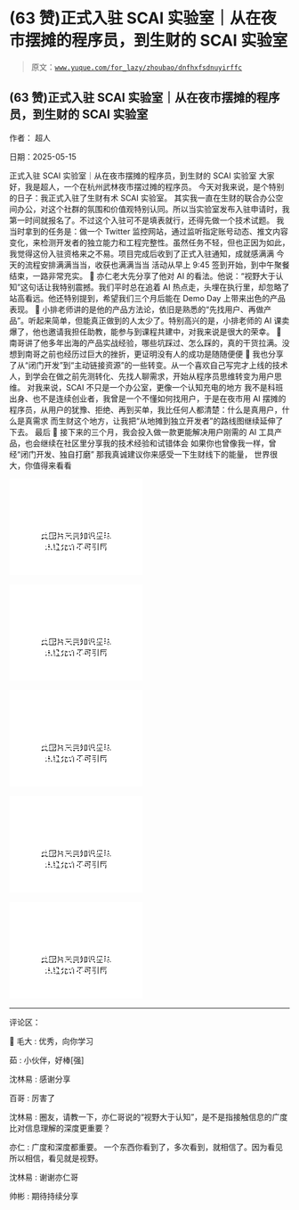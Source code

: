 # (63 赞)正式入驻 SCAI 实验室｜从在夜市摆摊的程序员，到生财的 SCAI 实验室

> 原文：[`www.yuque.com/for_lazy/zhoubao/dnfhxfsdnuyirffc`](https://www.yuque.com/for_lazy/zhoubao/dnfhxfsdnuyirffc)

## (63 赞)正式入驻 SCAI 实验室｜从在夜市摆摊的程序员，到生财的 SCAI 实验室

作者： 超人

日期：2025-05-15

正式入驻 SCAI 实验室｜从在夜市摆摊的程序员，到生财的 SCAI 实验室 大家好，我是超人，一个在杭州武林夜市摆过摊的程序员。
今天对我来说，是个特别的日子：我正式入驻了生财有术 SCAI 实验室。
其实我一直在生财的联合办公空间办公，对这个社群的氛围和价值观特别认同。所以当实验室发布入驻申请时，我第一时间就报名了。不过这个入驻可不是填表就行，还得先做一个技术试题。
我当时拿到的任务是：做一个 Twitter
监控网站，通过监听指定账号动态、推文内容变化，来检测开发者的独立能力和工程完整性。虽然任务不轻，但也正因为如此，我觉得这份入驻资格来之不易。项目完成后收到了正式入驻通知，成就感满满
今天的流程安排满满当当，收获也满满当当 活动从早上 9:45 签到开始，到中午聚餐结束，一路非常充实。 🔹 亦仁老大先分享了他对 AI 的看法。他说：“视野大于认知”这句话让我特别震撼。我们平时总在追着 AI 热点走，头埋在执行里，却忽略了站高看远。他还特别提到，希望我们三个月后能在
Demo Day 上带来出色的产品表现。 🔹 小排老师讲的是他的产品方法论，依旧是熟悉的“先找用户、再做产品”。听起来简单，但能真正做到的人太少了。特别高兴的是，小排老师的 AI
课卖爆了，他也邀请我担任助教，能参与到课程共建中，对我来说是很大的荣幸。 🔹 南哥讲了他多年出海的产品实战经验，哪些坑踩过、怎么踩的，真的干货拉满。没想到南哥之前也经历过巨大的挫折，更证明没有人的成功是随随便便 🔹 我也分享了从“闭门开发”到“主动链接资源”的一些转变。从一个喜欢自己写完才上线的技术人，到学会在做之前先测转化、先找人聊需求，开始从程序员思维转变为用户思维。
对我来说，SCAI 不只是一个办公室，更像一个认知充电的地方
我不是科班出身、也不是连续创业者，我曾是一个不懂如何找用户，于是在夜市用 AI 摆摊的程序员，从用户的犹豫、拒绝、再到买单，我比任何人都清楚：什么是真用户，什么是真需求
而生财这个地方，让我把“从地摊到独立开发者”的路线图继续延伸了下去。 最后 👀 接下来的三个月，我会投入做一款更能解决用户刚需的 AI 工具产品，也会继续在社区里分享我的技术经验和试错体会 如果你也曾像我一样，曾经“闭门开发、独自打磨”
那我真诚建议你来感受一下生财线下的能量， 世界很大，你值得来看看

![](img/a0ef9814aeade5829ab0bfbb433bdba3.png "None")

![](img/5f22e7063a5ff3684320d6a63d453e99.png "None")

![](img/c6fcdf78fd7cef7486588c7393e295b9.png "None")

![](img/6c70e241b457f05b931d0af08f91792f.png "None")

![](img/82df77210b64eca503f9cf865d8c98b6.png "None")

* * *

评论区：

🦈 毛大 : 优秀，向你学习

茹 : 小伙伴，好棒[强]

沈林易 : 感谢分享

百哥 : 厉害了

沈林易 : 圈友，请教一下，亦仁哥说的“视野大于认知”，是不是指接触信息的广度比对信息理解的深度更重要？

亦仁 : 广度和深度都重要。 一个东西你看到了，多次看到，就相信了。因为看见所以相信，看见就是视野。

沈林易 : 谢谢亦仁哥

帅彬 : 期待持续分享